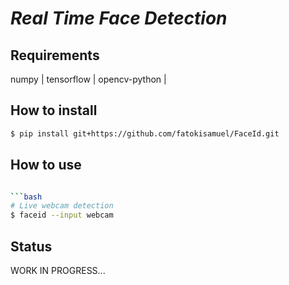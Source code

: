 # *Real Time Face Detection*

## Requirements

numpy |
tensorflow |
opencv-python |


## How to install

```bash
$ pip install git+https://github.com/fatokisamuel/FaceId.git
```


## How to use

```bash

```bash
# Live webcam detection
$ faceid --input webcam
```

## Status

 WORK IN PROGRESS...


